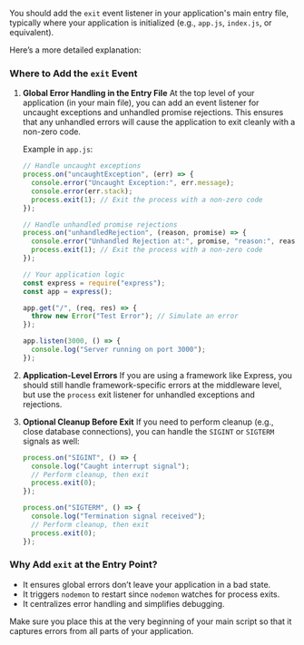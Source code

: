 You should add the `exit` event listener in your application's main entry file, typically where your application is initialized (e.g., `app.js`, `index.js`, or equivalent).

Here’s a more detailed explanation:

### **Where to Add the `exit` Event**

1. **Global Error Handling in the Entry File**
   At the top level of your application (in your main file), you can add an event listener for uncaught exceptions and unhandled promise rejections. This ensures that any unhandled errors will cause the application to exit cleanly with a non-zero code.

   Example in `app.js`:

   ```javascript
   // Handle uncaught exceptions
   process.on("uncaughtException", (err) => {
     console.error("Uncaught Exception:", err.message);
     console.error(err.stack);
     process.exit(1); // Exit the process with a non-zero code
   });

   // Handle unhandled promise rejections
   process.on("unhandledRejection", (reason, promise) => {
     console.error("Unhandled Rejection at:", promise, "reason:", reason);
     process.exit(1); // Exit the process with a non-zero code
   });

   // Your application logic
   const express = require("express");
   const app = express();

   app.get("/", (req, res) => {
     throw new Error("Test Error"); // Simulate an error
   });

   app.listen(3000, () => {
     console.log("Server running on port 3000");
   });
   ```

2. **Application-Level Errors**
   If you are using a framework like Express, you should still handle framework-specific errors at the middleware level, but use the `process` exit listener for unhandled exceptions and rejections.

3. **Optional Cleanup Before Exit**
   If you need to perform cleanup (e.g., close database connections), you can handle the `SIGINT` or `SIGTERM` signals as well:

   ```javascript
   process.on("SIGINT", () => {
     console.log("Caught interrupt signal");
     // Perform cleanup, then exit
     process.exit(0);
   });

   process.on("SIGTERM", () => {
     console.log("Termination signal received");
     // Perform cleanup, then exit
     process.exit(0);
   });
   ```

### **Why Add `exit` at the Entry Point?**

- It ensures global errors don’t leave your application in a bad state.
- It triggers `nodemon` to restart since `nodemon` watches for process exits.
- It centralizes error handling and simplifies debugging.

Make sure you place this at the very beginning of your main script so that it captures errors from all parts of your application.
